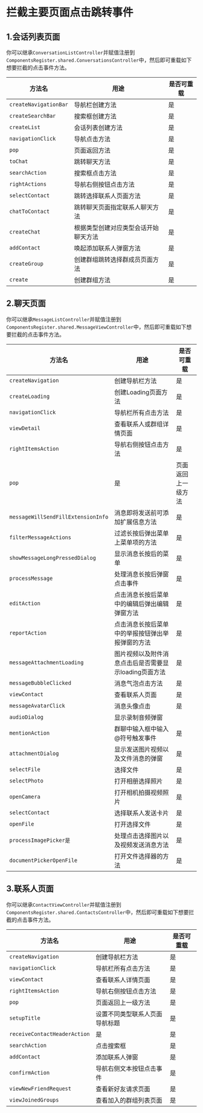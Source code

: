 # 拦截主要页面点击跳转事件

## 1.会话列表页面

你可以继承`ConversationListController`并赋值注册到`ComponentsRegister.shared.ConversationsController`中，然后即可重载如下想要拦截的点击事件方法。

| 方法名    |   用途    | 是否可重载 |
| -------- | -------- | -------- |
| `createNavigationBar`    | 导航栏创建方法 | 是     |
| `createSearchBar`        | 搜索框创建方法 | 是     |
| `createList`             | 会话列表创建方法 | 是     |
| `navigationClick`        | 导航点击方法     | 是     |
| `pop`                    | 页面返回方法     | 是     |
| `toChat`                 | 跳转聊天方法     | 是     |
| `searchAction`           | 搜索框点击方法     | 是     |
| `rightActions`           | 导航右侧按钮点击方法     | 是     |
| `selectContact`          | 跳转选择联系人页面方法     | 是     |
| `chatToContact`          | 跳转聊天页面指定联系人聊天方法     | 是     |
| `createChat`             | 根据类型创建对应类型会话开始聊天方法     | 是     |
| `addContact`             | 唤起添加联系人弹窗方法     | 是     |
| `createGroup`            | 创建群组跳转选择群成员页面方法     | 是     |
| `create`                 | 创建群组方法     | 是     |

## 2.聊天页面

你可以继承`MessageListController`并赋值注册到`ComponentsRegister.shared.MessageViewController`中，然后即可重载如下想要拦截的点击事件方法。

| 方法名    |   用途    | 是否可重载 |
| -------- | -------- | -------- |
| `createNavigation`    | 创建导航栏方法     | 是     |
| `createLoading`    | 创建Loading页面方法     | 是     |
| `navigationClick`    | 导航栏所有点击方法     | 是     |
| `viewDetail`   | 查看联系人或群组详情页面     | 是     |
| `rightItemsAction`    | 导航右侧按钮点击方法     | 是     |
| `pop`   | 是     | 页面返回上一级方法     |
| `messageWillSendFillExtensionInfo`    | 消息即将发送前可添加扩展信息方法     | 是     |
| `filterMessageActions`    | 过滤长按后弹出菜单上菜单项的方法     | 是     |
| `showMessageLongPressedDialog`   | 显示消息长按后的菜单     | 是     |
| `processMessage`  | 处理消息长按后弹窗点击事件     | 是     |
| `editAction`    | 点击消息长按后菜单中的编辑后弹出编辑弹窗方法     | 是     |
| `reportAction`    | 点击消息长按后菜单中的举报按钮弹出举报弹窗的方法     | 是     |
| `messageAttachmentLoading`    | 图片视频以及附件消息点击后是否需要显示loading页面方法     | 是     |
| `messageBubbleClicked`    | 消息气泡点击方法     | 是     |
| `viewContact`   | 查看联系人页面    | 是     |
| `messageAvatarClick`   | 消息头像点击     | 是     |
| `audioDialog`  | 显示录制音频弹窗     |      |
| `mentionAction`    | 群聊中输入框中输入@符号触发事件     | 是     |
| `attachmentDialog`    | 显示发送图片视频以及文件消息的弹窗    | 是     |
| `selectFile`    | 选择文件     | 是     |
| `selectPhoto`    | 打开相册选择照片     | 是     |
| `openCamera`    | 打开相机拍摄视频照片     | 是     |
| `selectContact`   | 选择联系人发送卡片     | 是     |
| `openFile`   | 打开选择文件     | 是     |
| `processImagePicker是`   | 处理点击选择图片以及视频发送消息方法     | 是     |
| `documentPickerOpenFile`   | 打开文件选择器的方法     | 是     |

## 3.联系人页面

你可以继承`ContactViewController`并赋值注册到`ComponentsRegister.shared.ContactsController`中，然后即可重载如下想要拦截的点击事件方法。

| 方法名    |   用途    | 是否可重载 |
| -------- | -------- | -------- |
| `createNavigation`    | 创建导航栏方法     | 是     |
| `navigationClick`    | 导航栏所有点击方法     | 是     |
| `viewContact`   | 查看联系人详情页面     | 是     |
| `rightItemsAction`    | 导航右侧按钮点击方法     | 是     |
| `pop`   | 页面返回上一级方法     |   是   |
| `setupTitle`    | 设置不同类型联系人页面导航标题     | 是     |
| `receiveContactHeaderAction`    | 是     | 是     |
| `searchAction`    | 点击搜索框     | 是     |
| `addContact`    | 添加联系人弹窗     | 是     |
| `confirmAction`    | 导航右侧文本按钮点击事件     | 是     |
| `viewNewFriendRequest`   | 查看新好友请求页面     | 是     |
| `viewJoinedGroups`   | 查看加入的群组列表页面     | 是     |

